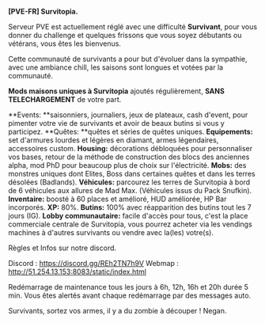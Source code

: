 **[PVE-FR] Survitopia.**

Serveur PVE est actuellement réglé avec une difficulté __Survivant__, pour vous donner du challenge et quelques frissons que vous soyez débutants ou vétérans, vous êtes les bienvenus.

Cette communauté de survivants a pour but d'évoluer dans la sympathie, avec une ambiance chill, les saisons sont longues et votées par la communauté.

__Mods maisons uniques à Survitopia__ ajoutés régulièrement, **SANS TELECHARGEMENT** de votre part.

**Events: **saisonniers, journaliers, jeux de plateaux, cash d'event, pour pimenter votre vie de survivants et avoir de beaux butins si vous y participez.
**Quêtes: **quêtes et séries de quêtes uniques.
**Equipements:** set d'armures lourdes et légères en diamant, armes légendaires, accessoires custom.
**Housing:** décorations débloquées pour personnaliser vos bases, retour de la méthode de construction des blocs des anciennes alpha, mod PhD pour beaucoup plus de choix sur l'électricité.
**Mobs:** des monstres uniques dont Elites, Boss dans certaines quêtes et dans les terres désolées (Badlands).
**Véhicules:** parcourez les terres de Survitopia à bord de 6 véhicules aux allures de Mad Max. (Véhicules issus du Pack Snufkin).
**Inventaire:** boosté à 60 places et amélioré, HUD améliorée, HP Bar incorporés.
**XP:** 80%.
**Butins:** 100% avec réapparition des butins tout les 7 jours (IG).
**Lobby communautaire:** facile d'accès pour tous, c'est la place commerciale centrale de Survitopia, vous pourrez acheter via les vendings machines à d'autres survivants ou vendre avec la(les) votre(s).

Règles et Infos sur notre discord.
     
Discord : https://discord.gg/REh2TN7h9V
Webmap : http://51.254.13.153:8083/static/index.html
     
Redémarrage de maintenance tous les jours à 6h, 12h, 16h et 20h durée 5 min. Vous êtes alertés avant chaque redémarrage par des messages auto.
     
Survivants, sortez vos armes, il y a du zombie à découper !
Negan.